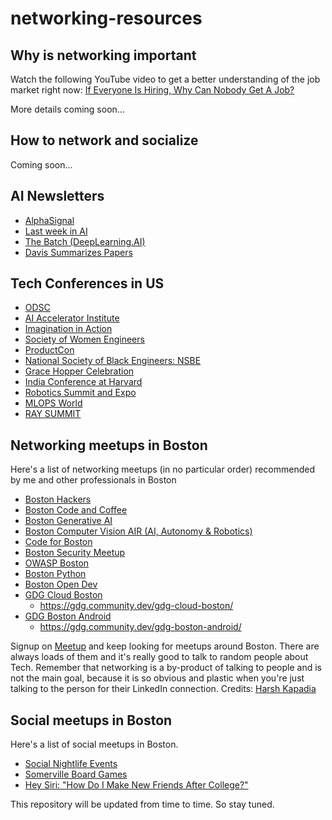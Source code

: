 # networking-resources

## Why is networking important
Watch the following YouTube video to get a better understanding of the job market right now: [If Everyone Is Hiring, Why Can Nobody Get A Job?](https://www.youtube.com/watch?v=HWXmfrXNwqw)

More details coming soon...

## How to network and socialize 
Coming soon...

## AI Newsletters
- [AlphaSignal](https://alphasignal.ai/)
- [Last week in AI](https://lastweekin.ai/)
- [The Batch (DeepLearning.AI)](https://www.deeplearning.ai/the-batch/)
- [Davis Summarizes Papers](https://dblalock.substack.com/)

## Tech Conferences in US

- [ODSC](https://odsc.com/) 
- [AI Accelerator Institute](https://world.aiacceleratorinstitute.com/)
- [Imagination in Action](https://www.imaginationinaction.co/)
- [Society of Women Engineers](https://we24.swe.org/)
- [ProductCon](https://productschool.com/productcon)
- [National Society of Black Engineers: NSBE](https://nsbe.org/)
- [Grace Hopper Celebration](https://ghc.anitab.org/)
- [India Conference at Harvard](https://indiaconferenceharvard.com/)
- [Robotics Summit and Expo](https://www.roboticssummit.com/)
- [MLOPS World](https://mlopsworld.com/)
- [RAY SUMMIT](https://raysummit.anyscale.com/flow/anyscale/raysummit2024/landing/page/eventsite)

## Networking meetups in Boston
Here's a list of networking meetups (in no particular order) recommended by me and other professionals in Boston

- [Boston Hackers](https://www.meetup.com/boston-hackers/)
- [Boston Code and Coffee](https://www.meetup.com/boston-code-and-coffee/) 
- [Boston Generative AI](https://www.meetup.com/boston-generative-ai-meetup/)
- [Boston Computer Vision AIR (AI, Autonomy & Robotics)](https://www.meetup.com/boston-air/)
- [Code for Boston](https://www.meetup.com/code-for-boston)
- [Boston Security Meetup](https://www.meetup.com/the-boston-security-meetup/)
- [OWASP Boston](https://www.meetup.com/owaspboston/)
- [Boston Python](https://www.meetup.com/bostonpython/)
- [Boston Open Dev](https://bostonopen.dev)
- [GDG Cloud Boston](https://www.meetup.com/gdgcloudboston/)
	- https://gdg.community.dev/gdg-cloud-boston/
- [GDG Boston Android](https://www.meetup.com/boston-android/) 
	- https://gdg.community.dev/gdg-boston-android/

Signup on [Meetup](https://www.meetup.com/) and keep looking for meetups around Boston. There are always loads of them and it's really good to talk to random people about Tech. Remember that networking is a by-product of talking to people and is not the main goal, because it is so obvious and plastic when you're just talking to the person for their LinkedIn connection.
Credits: [Harsh Kapadia](https://github.com/HarshKapadia2)

## Social meetups in Boston
Here's a list of social meetups in Boston.

- [Social Nightlife Events](https://www.meetup.com/bsp-weekends/)
- [Somerville Board Games](https://www.meetup.com/somerville-board-games-meetup-group/)
- [Hey Siri: "How Do I Make New Friends After College?"](https://www.meetup.com/hey-siri-how-do-i-make-new-friends-after-college/)

This repository will be updated from time to time. So stay tuned. 